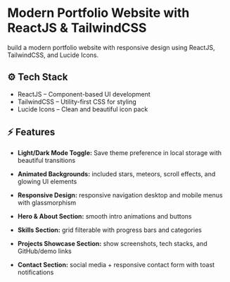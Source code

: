 # Modern Portfolio Website with ReactJS & TailwindCSS

build a modern portfolio website with responsive design using ReactJS, TailwindCSS, and Lucide Icons.

## ⚙️ Tech Stack
- ReactJS – Component-based UI development
- TailwindCSS – Utility-first CSS for styling
- Lucide Icons – Clean and beautiful icon pack

## ⚡️ Features
- **Light/Dark Mode Toggle:** Save theme preference in local storage with beautiful transitions

- **Animated Backgrounds:** included stars, meteors, scroll effects, and glowing UI elements

- **Responsive Design:** responsive navigation desktop and mobile menus with glassmorphism

- **Hero & About Section:** smooth intro animations and buttons

- **Skills Section:** grid filterable with progress bars and categories 

- **Projects Showcase Section:** show screenshots, tech stacks, and GitHub/demo links

- **Contact Section:** social media + responsive contact form with toast notifications

